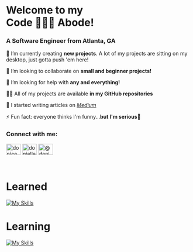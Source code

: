<h1 align="left">Welcome to my </br>Code 👩🏾‍💻 Abode!</h1>
<h3 align="left">A Software Engineer from Atlanta, GA</h3>

<p align="left">🌱 I’m currently creating <b>new projects</b>. A lot of my projects are sitting on my desktop, just gotta push 'em here!</p>

<p align="left">👯 I’m looking to collaborate on <b>small and beginner projects!</b> </p>

<p align="left">🤝 I’m looking for help with <b>any and everything!</b> </p>

<p align="left">👨‍💻 All of my projects are available <b>in my GitHub repositories</b> </p>

<p align="left">📝 I started writing articles on <a href="https://www.medium.com/@donicodes.things"><i>Medium</i></a></p>

<p align="left">⚡ Fun fact: everyone thinks I'm funny...<b>but I'm serious</b>🥲 </p>

<h3 align="left">Connect with me:</h3>
<p align="left">
<a href="https://twitter.com/donicodesthings" target="blank"><img align="center" src="https://raw.githubusercontent.com/rahuldkjain/github-profile-readme-generator/master/src/images/icons/Social/twitter.svg" alt="donicodesthings" height="30" width="40" /></a>
<a href="https://www.linkedin.com/in/donielle-kinchen-b65a4271" target="blank"><img align="center" src="https://raw.githubusercontent.com/rahuldkjain/github-profile-readme-generator/master/src/images/icons/Social/linked-in-alt.svg" alt="donielle-kinchen" height="30" width="40" /></a>
<a href="https://medium.com/@donicodes.things" target="blank"><img align="center" src="https://raw.githubusercontent.com/rahuldkjain/github-profile-readme-generator/master/src/images/icons/Social/medium.svg" alt="@donicodes.things" height="30" width="40" /></a>
</p>
</br>

<h1 align="left">Learned</h1>

[![My Skills](https://skillicons.dev/icons?i=javascript,html,css,git,github,express,nodejs,mongodb,postman,react,java,supabase,solidity&theme=light)](https://skillicons.dev)
</br>

<h1 align="left">Learning</h1>

[![My Skills](https://skillicons.dev/icons?i=py,django,postgres,vue)](https://skillicons.dev)

</br>
